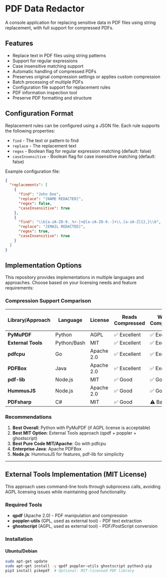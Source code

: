 # PDF Data Redactor

A console application for replacing sensitive data in PDF files using string replacement, with full support for compressed PDFs.

## Features

- Replace text in PDF files using string patterns
- Support for regular expressions
- Case insensitive matching support
- Automatic handling of compressed PDFs
- Preserves original compression settings or applies custom compression
- Batch processing of multiple PDFs
- Configuration file support for replacement rules
- PDF information inspection tool
- Preserve PDF formatting and structure

## Configuration Format

Replacement rules can be configured using a JSON file. Each rule supports the following properties:

- `find` - The text or pattern to find
- `replace` - The replacement text
- `regex` - Boolean flag for regular expression matching (default: false)
- `caseInsensitive` - Boolean flag for case insensitive matching (default: false)

Example configuration file:
```json
{
  "replacements": [
    {
      "find": "John Doe",
      "replace": "[NAME REDACTED]",
      "regex": false,
      "caseInsensitive": true
    },
    {
      "find": "\\b[a-zA-Z0-9._%+-]+@[a-zA-Z0-9.-]+\\.[a-zA-Z]{2,}\\b",
      "replace": "[EMAIL REDACTED]",
      "regex": true,
      "caseInsensitive": true
    }
  ]
}
```

## Implementation Options

This repository provides implementations in multiple languages and approaches. Choose based on your licensing needs and feature requirements:

### Compression Support Comparison

| Library/Approach | Language | License | Reads Compressed | Writes Compressed | Compression Control | Text Replacement Quality |
|-----------------|----------|---------|-----------------|-------------------|--------------------|-----------------------|
| **PyMuPDF** | Python | AGPL | ✅ Excellent | ✅ Excellent | ✅ Full control | ✅ Excellent |
| **External Tools** | Python/Bash | MIT | ✅ Excellent | ✅ Excellent | ✅ Full control | ⚠️ Good |
| **pdfcpu** | Go | Apache 2.0 | ✅ Excellent | ✅ Excellent | ✅ Good control | ⚠️ Moderate |
| **PDFBox** | Java | Apache 2.0 | ✅ Excellent | ✅ Excellent | ⚠️ Automatic | ⚠️ Moderate |
| **pdf-lib** | Node.js | MIT | ✅ Good | ✅ Good | ❌ Limited | ❌ Poor |
| **HummusJS** | Node.js | Apache 2.0 | ✅ Good | ✅ Good | ✅ Good | ⚠️ Moderate |
| **PDFsharp** | C# | MIT | ✅ Good | ⚠️ Basic | ❌ Limited | ❌ Poor |

### Recommendations

1. **Best Overall**: Python with PyMuPDF (if AGPL license is acceptable)
2. **Best MIT Option**: External Tools approach (qpdf + poppler + ghostscript)
3. **Best Pure Code MIT/Apache**: Go with pdfcpu
4. **Enterprise Java**: Apache PDFBox
5. **Node.js**: HummusJS for features, pdf-lib for simplicity

---

## External Tools Implementation (MIT License)

This approach uses command-line tools through subprocess calls, avoiding AGPL licensing issues while maintaining good functionality.

### Required Tools

- **qpdf** (Apache 2.0) - PDF manipulation and compression
- **poppler-utils** (GPL, used as external tool) - PDF text extraction
- **ghostscript** (AGPL, used as external tool) - PDF/PostScript conversion

### Installation

#### Ubuntu/Debian
```bash
sudo apt-get update
sudo apt-get install -y qpdf poppler-utils ghostscript python3-pip
pip3 install pikepdf  # Optional: MIT-licensed PDF library
